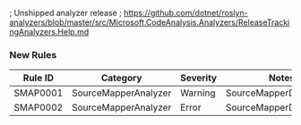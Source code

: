 ﻿; Unshipped analyzer release
; https://github.com/dotnet/roslyn-analyzers/blob/master/src/Microsoft.CodeAnalysis.Analyzers/ReleaseTrackingAnalyzers.Help.md

### New Rules
Rule ID | Category | Severity | Notes
--------|----------|----------|-------
SMAP0001 | SourceMapperAnalyzer | Warning | SourceMapperDescriptors
SMAP0002 | SourceMapperAnalyzer | Error | SourceMapperDescriptors